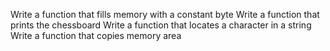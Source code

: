 Write a function that fills memory with a constant byte
Write a function that prints the chessboard
Write a function that locates a character in a string
Write a function that copies memory area
